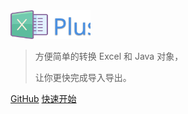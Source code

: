 
<a href="/">
    <img src="_media/logo.svg" width="128"/>
</a>

> 方便简单的转换 Excel 和 Java 对象，
>
> 让你更快完成导入导出。

[GitHub](https://github.com/biezhi/excel-plus ":target=_blank")
[快速开始](#快速开始)
